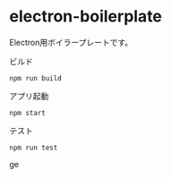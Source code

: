 # electron-boilerplate

Electron用ボイラープレートです。

ビルド
```
npm run build
```

アプリ起動
```
npm start
```

テスト
```
npm run test
```

ge
